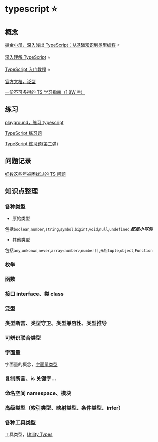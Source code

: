 # typescript ⭐

## 概念

[掘金小册，深入浅出 TypeScript：从基础知识到类型编程](https://juejin.cn/book/6844733813021491207/section/6844733813117943821) ⭐

[深入理解 TypeScript](https://jkchao.github.io/typescript-book-chinese/typings/literals.html#%E4%BD%BF%E7%94%A8%E7%94%A8%E4%BE%8B) ⭐

[TypeScript 入门教程](https://ts.xcatliu.com/basics/type-assertion.html) ⭐

[官方文档，泛型](https://www.tslang.cn/docs/handbook/generics.html)

[一份不可多得的 TS 学习指南（1.8W 字）](https://juejin.im/post/6872111128135073806)

## 练习

[playground，练习 typescript](https://www.typescriptlang.org/play?#code/JYOwLgpgTgZghgYwgAgMJzASRDA9sgbwChlk4BzCALmRAFcBbAI2gG4TkmoIIATGgM5goocuwC+RImACeABxTowAOTgMUAXmQAiBsBgwZ25AB8dTXCIHGzuy7269t7IglwghyBBgE0AShBuULwAPEqq6gA0aBjYeAB8yFrEpHoGMjQEZJQ0AIwADNFcPPw6AArQAsBwIMbikRwWVpnZ1MgArEXcfDTaALJwoIq47nUNqfaOLRRtuQBsXSW9AEIiYMACABbIAMqblmCbg1BjROIu3mACAHRNG+wA9A-IAHoA-EA)

[TypeScript 练习题](https://juejin.cn/post/6877469976446533645)

[TypeScript 练习题(第二弹)](https://juejin.cn/post/6885177054979948558)

## 问题记录

[细数这些年被困扰过的 TS 问题](https://juejin.im/post/6871752423577223176)

## 知识点整理

### 各种类型

- 原始类型

包括`boolean`,`number`,`string`,`symbol`,`bigint`,`void`,`null`,`undefined`,**_都是小写的_**

- 其他类型

包括`any`,`unkonwn`,`never`,`array<number>`,`number[]`,`元祖tuple`,`object`,`Function`

### 枚举

### 函数

### 接口 interface、类 class

### 泛型

### 类型断言、类型守卫、类型兼容性、类型推导

### 可辨识联合类型

### 字面量

字面量的概念，[字面量类型](https://jkchao.github.io/typescript-book-chinese/typings/literals.html)

### 复制断言、is 关键字...

### 命名空间 namespace、模块

### 高级类型（索引类型、映射类型、条件类型、infer）

### 各种工具类型

工具类型，[Utility Types](https://www.typescriptlang.org/docs/handbook/utility-types.html#omittype-keys)
